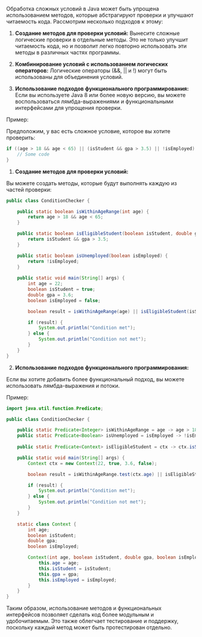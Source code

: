 Обработка сложных условий в Java может быть упрощена использованием методов, которые абстрагируют проверки и улучшают читаемость кода. Рассмотрим несколько подходов к этому:

1. **Создание методов для проверки условий:** Вынесите сложные логические проверки в отдельные методы. Это не только улучшит читаемость кода, но и позволит легко повторно использовать эти методы в различных частях программы.

2. **Комбинирование условий с использованием логических операторов:** Логические операторы (&&, || и !) могут быть использованы для объединения условий.

3. **Использование подходов функционального программирования:** Если вы используете Java 8 или более новую версию, вы можете воспользоваться лямбда-выражениями и функциональными интерфейсами для упрощения проверки.


Пример:

Предположим, у вас есть сложное условие, которое вы хотите проверить:

```java
if ((age > 18 && age < 65) || (isStudent && gpa > 3.5) || !isEmployed) {
    // Some code
}
```

1. **Создание методов для проверки условий:**

Вы можете создать методы, которые будут выполнять каждую из частей проверки:

```java
public class ConditionChecker {

    public static boolean isWithinAgeRange(int age) {
        return age > 18 && age < 65;
    }

    public static boolean isEligibleStudent(boolean isStudent, double gpa) {
        return isStudent && gpa > 3.5;
    }

    public static boolean isUnemployed(boolean isEmployed) {
        return !isEmployed;
    }
    
    public static void main(String[] args) {
        int age = 22;
        boolean isStudent = true;
        double gpa = 3.6;
        boolean isEmployed = false;

        boolean result = isWithinAgeRange(age) || isEligibleStudent(isStudent, gpa) || isUnemployed(isEmployed);

        if (result) {
            System.out.println("Condition met");
        } else {
            System.out.println("Condition not met");
        }
    }
}
```

2. **Использование подходов функционального программирования:**

Если вы хотите добавить более функциональный подход, вы можете использовать лямбда-выражения и потоки.

Пример:

```java
import java.util.function.Predicate;

public class ConditionChecker {

    public static Predicate<Integer> isWithinAgeRange = age -> age > 18 && age < 65;
    public static Predicate<Boolean> isUnemployed = isEmployed -> !isEmployed;
    
    public static Predicate<Context> isEligibleStudent = ctx -> ctx.isStudent && ctx.gpa > 3.5;

    public static void main(String[] args) {
        Context ctx = new Context(22, true, 3.6, false);

        boolean result = isWithinAgeRange.test(ctx.age) || isEligibleStudent.test(ctx) || isUnemployed.test(ctx.isEmployed);

        if (result) {
            System.out.println("Condition met");
        } else {
            System.out.println("Condition not met");
        }
    }

    static class Context {
        int age;
        boolean isStudent;
        double gpa;
        boolean isEmployed;

        Context(int age, boolean isStudent, double gpa, boolean isEmployed) {
            this.age = age;
            this.isStudent = isStudent;
            this.gpa = gpa;
            this.isEmployed = isEmployed;
        }
    }
}
```

Таким образом, использование методов и функциональных интерфейсов позволяет сделать код более модульным и удобочитаемым. Это также облегчает тестирование и поддержку, поскольку каждый метод может быть протестирован отдельно.